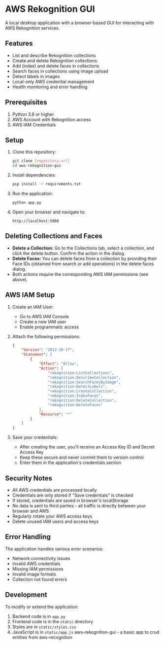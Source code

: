 # AWS Rekognition GUI

A local desktop application with a browser-based GUI for interacting with AWS Rekognition services.

## Features

- List and describe Rekognition collections
- Create and delete Rekognition collections
- Add (index) and delete faces in collections
- Search faces in collections using image upload
- Detect labels in images
- Local-only AWS credential management
- Health monitoring and error handling

## Prerequisites

1. Python 3.8 or higher
2. AWS Account with Rekognition access
3. AWS IAM Credentials

## Setup

1. Clone this repository:
   ```bash
   git clone [repository-url]
   cd aws-rekognition-gui
   ```

2. Install dependencies:
   ```bash
   pip install -r requirements.txt
   ```

3. Run the application:
   ```bash
   python app.py
   ```

4. Open your browser and navigate to:
   ```
   http://localhost:5000
   ```

## Deleting Collections and Faces

- **Delete a Collection:** Go to the Collections tab, select a collection, and click the delete button. Confirm the action in the dialog.
- **Delete Faces:** You can delete faces from a collection by providing their Face IDs (obtained from search or add operations) in the delete faces dialog.
- Both actions require the corresponding AWS IAM permissions (see above).

## AWS IAM Setup

1. Create an IAM User:
   - Go to AWS IAM Console
   - Create a new IAM user
   - Enable programmatic access

2. Attach the following permissions:
   ```json
   {
       "Version": "2012-10-17",
       "Statement": [
           {
               "Effect": "Allow",
               "Action": [
                   "rekognition:ListCollections",
                   "rekognition:DescribeCollection",
                   "rekognition:SearchFacesByImage",
                   "rekognition:DetectLabels",
                   "rekognition:CreateCollection",
                   "rekognition:IndexFaces",
                   "rekognition:DeleteCollection",
                   "rekognition:DeleteFaces"
               ],
               "Resource": "*"
           }
       ]
   }
   ```

3. Save your credentials:
   - After creating the user, you'll receive an Access Key ID and Secret Access Key
   - Keep these secure and never commit them to version control
   - Enter them in the application's credentials section

## Security Notes

- All AWS credentials are processed locally
- Credentials are only stored if "Save credentials" is checked
- If stored, credentials are saved in browser's localStorage
- No data is sent to third parties - all traffic is directly between your browser and AWS
- Regularly rotate your AWS access keys
- Delete unused IAM users and access keys

## Error Handling

The application handles various error scenarios:
- Network connectivity issues
- Invalid AWS credentials
- Missing IAM permissions
- Invalid image formats
- Collection not found errors

## Development

To modify or extend the application:
1. Backend code is in `app.py`
2. Frontend code is in the `static` directory
3. Styles are in `static/styles.css`
4. JavaScript is in `static/app.js`
aws-rekognition-gui - a basic app to crud entities from aws-recognition
